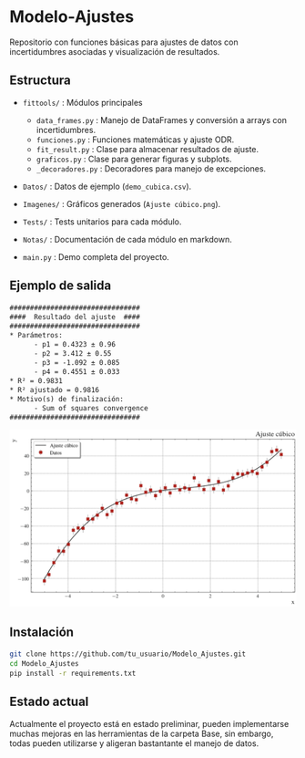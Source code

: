 # Modelo-Ajustes

Repositorio con funciones básicas para ajustes de datos con incertidumbres asociadas y visualización de resultados.

## Estructura

- `fittools/` : Módulos principales
    - `data_frames.py` : Manejo de DataFrames y conversión a arrays con incertidumbres.
    - `funciones.py` : Funciones matemáticas y ajuste ODR.
    - `fit_result.py` : Clase para almacenar resultados de ajuste.
    - `graficos.py` : Clase para generar figuras y subplots.
    - `_decoradores.py` : Decoradores para manejo de excepciones.

- `Datos/` : Datos de ejemplo (`demo_cubica.csv`).
- `Imagenes/` : Gráficos generados (`Ajuste cúbico.png`).
- `Tests/` : Tests unitarios para cada módulo.
- `Notas/` : Documentación de cada módulo en markdown.
- `main.py` : Demo completa del proyecto.

## Ejemplo de salida

```
################################
####  Resultado del ajuste  ####
################################
* Parámetros:
      - p1 = 0.4323 ± 0.96
      - p2 = 3.412 ± 0.55
      - p3 = -1.092 ± 0.085
      - p4 = 0.4551 ± 0.033
* R² = 0.9831
* R² ajustado = 0.9816
* Motivo(s) de finalización:
      - Sum of squares convergence
################################
```

![Ajuste cúbico](Imagenes/Ajuste_cubico.png)

## Instalación

```bash
git clone https://github.com/tu_usuario/Modelo_Ajustes.git
cd Modelo_Ajustes
pip install -r requirements.txt
```

## Estado actual

Actualmente el proyecto está en estado preliminar, pueden implementarse muchas mejoras en las herramientas de la carpeta Base, sin embargo, todas pueden utilizarse y aligeran bastantante el manejo de datos.
